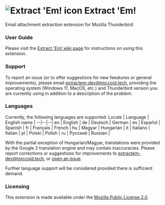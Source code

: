 # ![Extract 'Em! icon](/icons/extractem-32px.png) Extract 'Em!
Email attachment extraction extension for Mozilla Thunderbird

### User Guide
Please visit the [Extract 'Em! wiki page](https://github.com/tmccoid-tech/extract-em/wiki) for instructions on using this extension.

### Support
To report an issue (or to offer suggestions for new feeatures or general improvements), please email [extractem-dev@tmccoid.tech](mailto:extractem-dev@tmccoid.tech), providing the operating system (Windows 11, MacOS, etc.) and Thunderbird version you are currently using in addition to a description of the problem.

### Languages
Currently, the following languages are supported:
Locale | Language | English name |
--|--|--|
en | English |
de | Deutsch | German |
es | Español | Spanish |
fr | Français | French |
hu | Magyar | Hungarian |
it | Italiano | Italian |
pl | Polski | Polish |
ru | Русский | Russian |

With the partial exception of Hungarian/Magyar, translations were provided by the Google 2 translation engine
and may contain inaccuracies. Please report corrections or suggestions for improvements to [extractem-dev@tmccoid.tech](mailto:extractem-dev@tmccoid.tech), or [open an issue](https://github.com/tmccoid-tech/extract-em/issues).

Further language support will be considered provided there is sufficient demand.

### Licensing
This extension is made available under the
[Mozilla Public License 2.0](https://www.mozilla.org/en-US/MPL/2.0/).
